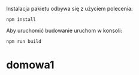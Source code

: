 Instalacja pakietu odbywa się z użyciem polecenia:
 ```
npm install
```

Aby uruchomić budowanie uruchom w konsoli:
```
npm run build
```
# domowa1
